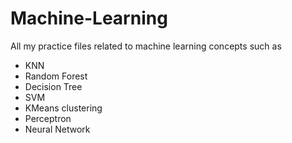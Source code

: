 # Machine-Learning
All my practice files related to machine learning concepts such as 
* KNN
* Random Forest
* Decision Tree
* SVM
* KMeans clustering
* Perceptron
* Neural Network
